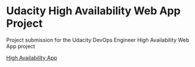 # Udacity High Availability Web App Project
Project submission for the Udacity DevOps Engineer High Availability Web App project


[High Availability App](higha-WebAp-1QN8YMCOLUNWX-828437231.us-west-2.elb.amazonaws.com "High Availability App")

